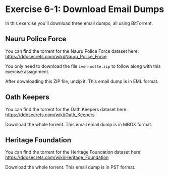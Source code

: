 # Exercise 6-1: Download Email Dumps

In this exercise you'll download three email dumps, all using BitTorrent.

## Nauru Police Force

You can find the torrent for the Nauru Police Force dataset here: https://ddosecrets.com/wiki/Nauru_Police_Force

You only need to download the file `iven-notte.zip` to follow along with this exercise assignment.

After downloading this ZIP file, unzip it. This email dump is in EML format.

## Oath Keepers

You can find the torrent for the Oath Keepers dataset here: https://ddosecrets.com/wiki/Oath_Keepers

Download the whole torrent. This email email dump is in MBOX format.

## Heritage Foundation

You can find the torrent for the Heritage Foundation dataset here: https://ddosecrets.com/wiki/Heritage_Foundation

Download the whole torrent. This email dump is in PST format.